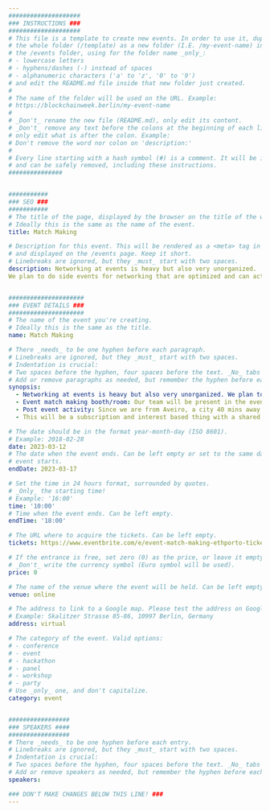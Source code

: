 ```yaml
---
####################
### INSTRUCTIONS ###
####################
# This file is a template to create new events. In order to use it, duplicate
# the whole folder (/template) as a new folder (I.E. /my-event-name) inside of
# the /events folder, using for the folder name _only_:
# - lowercase letters
# - hyphens/dashes (-) instead of spaces
# - alphanumeric characters ('a' to 'z', '0' to '9')
# and edit the README.md file inside that new folder just created.
#
# The name of the folder will be used on the URL. Example:
# https://blockchainweek.berlin/my-event-name
#
# _Don't_ rename the new file (README.md), only edit its content.
# _Don't_ remove any text before the colons at the beginning of each line,
# only edit what is after the colon. Example:
# Don't remove the word nor colon on 'description:'
#
# Every line starting with a hash symbol (#) is a comment. It will be ignored
# and can be safely removed, including these instructions.
###############


###########
### SEO ###
###########
# The title of the page, displayed by the browser on the title of the window.
# Ideally this is the same as the name of the event.
title: Match Making

# Description for this event. This will be rendered as a <meta> tag in the HTML,
# and displayed on the /events page. Keep it short.
# Linebreaks are ignored, but they _must_ start with two spaces.
description: Networking at events is heavy but also very unorganized. 
We plan to do side events for networking that are optimized and can activate an effective community around the event.


#####################
### EVENT DETAILS ###
#####################
# The name of the event you're creating.
# Ideally this is the same as the title.
name: Match Making

# There _needs_ to be one hyphen before each paragraph.
# Linebreaks are ignored, but they _must_ start with two spaces.
# Indentation is crucial:
# Two spaces before the hyphen, four spaces before the text. _No_ tabs allowed.
# Add or remove paragraphs as needed, but remember the hyphen before each entry.
synopsis:
  - Networking at events is heavy but also very unorganized. We plan to do a side events for networking that are optimized and can activate an effective community around the event. Pre-event match making: People will be free to register and meet online during a speed networking using team dynamics app. This will allow them to meet people randomly and view their profiles beforehand to prioritize who they wish to presentially meet during the event and book times.
  - Event match making booth/room: Our team will be present in the event to facilitate networking areas and can also run a speed dating style musical chairs for people to meet and engage. Booth can stay active throughout the event and we can run one match making time during off times that allows people to engage and have fun. 
  - Post event activity: Since we are from Aveiro, a city 40 mins away from Porto. We can take few interested people for a short lunch with a sight-seeing opportunity to the beautiful Venice of Portugal. 
  - This will be a subscription and interest based thing with a shared fee on the lunch levied on the participants. We will help with tickets and food venue selection.

# The date should be in the format year-month-day (ISO 8601).
# Example: 2018-02-28
date: 2023-03-12
# The date when the event ends. Can be left empty or set to the same day the
# event starts.
endDate: 2023-03-17

# Set the time in 24 hours format, surrounded by quotes.
# _Only_ the starting time!
# Example: '16:00'
time: '10:00'
# Time when the event ends. Can be left empty.
endTime: '18:00'

# The URL where to acquire the tickets. Can be left empty.
tickets: https://www.eventbrite.com/e/event-match-making-ethporto-tickets-565330918997

# If the entrance is free, set zero (0) as the price, or leave it empty.
# _Don't_ write the currency symbol (Euro symbol will be used).
price: 0

# The name of the venue where the event will be held. Can be left empty.
venue: online

# The address to link to a Google map. Please test the address on Google Maps.
# Example: Skalitzer Strasse 85-86, 10997 Berlin, Germany
address: virtual

# The category of the event. Valid options:
# - conference
# - event
# - hackathon
# - panel
# - workshop
# - party
# Use _only_ one, and don't capitalize.
category: event


#################
### SPEAKERS ####
#################
# There _needs_ to be one hyphen before each entry.
# Linebreaks are ignored, but they _must_ start with two spaces.
# Indentation is crucial:
# Two spaces before the hyphen, four spaces before the text. _No_ tabs allowed.
# Add or remove speakers as needed, but remember the hyphen before each entry.
speakers:

### DON'T MAKE CHANGES BELOW THIS LINE! ###
---
```


<!-- ### DON'T MAKE CHANGES BELOW THIS LINE! ### -->

<Event-Content/>
